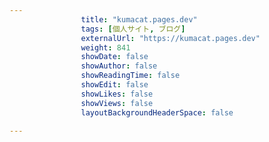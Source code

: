 ---
                title: "kumacat.pages.dev"
                tags: [個人サイト, ブログ]
                externalUrl: "https://kumacat.pages.dev"
                weight: 841
                showDate: false
                showAuthor: false
                showReadingTime: false
                showEdit: false
                showLikes: false
                showViews: false
                layoutBackgroundHeaderSpace: false
                ---

